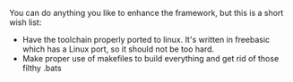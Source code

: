 You can do anything you like to enhance the framework, but this is a short wish list:

- Have the toolchain properly ported to linux. It's written in freebasic which has a Linux port, so it should not be too hard.
- Make proper use of makefiles to build everything and get rid of those filthy .bats
